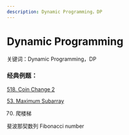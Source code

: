 ```yaml
---
description: Dynamic Programming，DP
---
```


# Dynamic Programming

关键词：Dynamic Programming，DP



### 经典例题：

[518. Coin Change 2](https://bhnigw.gitbook.io/leetcode/leetcode-518.-coin-change-2)

[53. Maximum Subarray](https://bhnigw.gitbook.io/leetcode/leetcode-53.-maximum-subarray)

70. 爬楼梯

斐波那契数列 Fibonacci number

